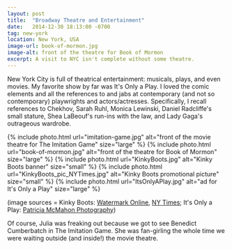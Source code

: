 ```yaml
---
layout: post
title:  "Broadway Theatre and Entertainment"
date:   2014-12-30 18:13:00 -0700
tag: new-york
location: New York, USA
image-url: book-of-mormon.jpg
image-alt: front of the theatre for Book of Mormon
excerpt: A visit to NYC isn't complete without some theatre.
---
```

New York City is full of theatrical entertainment: musicals, plays, and even movies. My favorite show by far was It's Only a Play. I loved the comic elements and all the references to and jabs at contemporary (and not so contemporary) playwrights and actors/actresses. Specifically, I recall references to Chekhov, Sarah Ruhl, Monica Lewinski, Daniel Radcliffe's small stature, Shea LaBeouf's run-ins with the law, and Lady Gaga's outrageous wardrobe.

<div class='img-gallery'>
{% include photo.html url="imitation-game.jpg" alt="front of the movie theatre for The Imitation Game" size="large" %}
{% include photo.html url="book-of-mormon.jpg" alt="front of the theatre for Book of Mormon" size="large" %}
{% include photo.html url="KinkyBoots.jpg" alt="Kinky Boots banner" size="small" %}
{% include photo.html url="KinkyBoots_pic_NYTimes.jpg" alt="Kinky Boots promotional picture" size="small" %}
{% include photo.html url="ItsOnlyAPlay.jpg" alt="ad for It's Only a Play" size="large" %}
</div>

(image sources = Kinky Boots: [Watermark Online](http://www.watermarkonline.com/2013/06/11/kinky-boots-wins-big-at-tony-awards/), [NY Times](http://www.nytimes.com/2013/04/05/theater/reviews/kinky-boots-the-harvey-fierstein-cyndi-lauper-musical.html); It's Only a Play: [Patricia McMahon Photography](http://www.patriciamcmahon.com/its-only-a-play/))

Of course, Julia was freaking out because we got to see Benedict Cumberbatch in The Imitation Game. She was fan-girling the whole time we were waiting outside (and inside!) the movie theatre.
